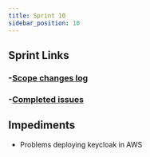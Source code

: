 ```yaml
---
title: Sprint 10
sidebar_position: 10
---
```


## Sprint Links

### -[Scope changes log](https://kelvindtd.atlassian.net/browse/DTD-101?jql=issueKey%20in%20(DTD-49%2CDTD-101%2CDTD-36%2CDTD-91%2CDTD-44%2CDTD-95))
### -[Completed issues](https://kelvindtd.atlassian.net/browse/DTD-101?jql=issueKey%20in%20(DTD-44%2CDTD-49%2CDTD-36%2CDTD-95%2CDTD-91%2CDTD-101))


## Impediments
* Problems deploying keycloak in AWS
